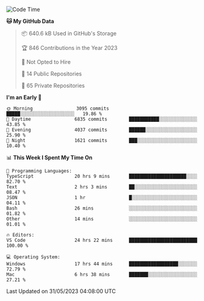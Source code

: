 <!--START_SECTION:waka-->
![Code Time](http://img.shields.io/badge/Code%20Time-4%2C116%20hrs%2024%20mins-blue)

**🐱 My GitHub Data** 

> 📦 640.6 kB Used in GitHub's Storage 
 > 
> 🏆 846 Contributions in the Year 2023
 > 
> 🚫 Not Opted to Hire
 > 
> 📜 14 Public Repositories 
 > 
> 🔑 65 Private Repositories 
 > 
**I'm an Early 🐤** 

```text
🌞 Morning                3095 commits        █████░░░░░░░░░░░░░░░░░░░░   19.86 % 
🌆 Daytime                6835 commits        ███████████░░░░░░░░░░░░░░   43.85 % 
🌃 Evening                4037 commits        ██████░░░░░░░░░░░░░░░░░░░   25.90 % 
🌙 Night                  1621 commits        ███░░░░░░░░░░░░░░░░░░░░░░   10.40 % 
```


📊 **This Week I Spent My Time On** 

```text
💬 Programming Languages: 
TypeScript               20 hrs 9 mins       █████████████████████░░░░   82.70 % 
Text                     2 hrs 3 mins        ██░░░░░░░░░░░░░░░░░░░░░░░   08.47 % 
JSON                     1 hr                █░░░░░░░░░░░░░░░░░░░░░░░░   04.11 % 
Bash                     26 mins             ░░░░░░░░░░░░░░░░░░░░░░░░░   01.82 % 
Other                    14 mins             ░░░░░░░░░░░░░░░░░░░░░░░░░   01.01 % 

🔥 Editors: 
VS Code                  24 hrs 22 mins      █████████████████████████   100.00 % 

💻 Operating System: 
Windows                  17 hrs 44 mins      ██████████████████░░░░░░░   72.79 % 
Mac                      6 hrs 38 mins       ███████░░░░░░░░░░░░░░░░░░   27.21 % 
```


 Last Updated on 31/05/2023 04:08:00 UTC
<!--END_SECTION:waka-->

